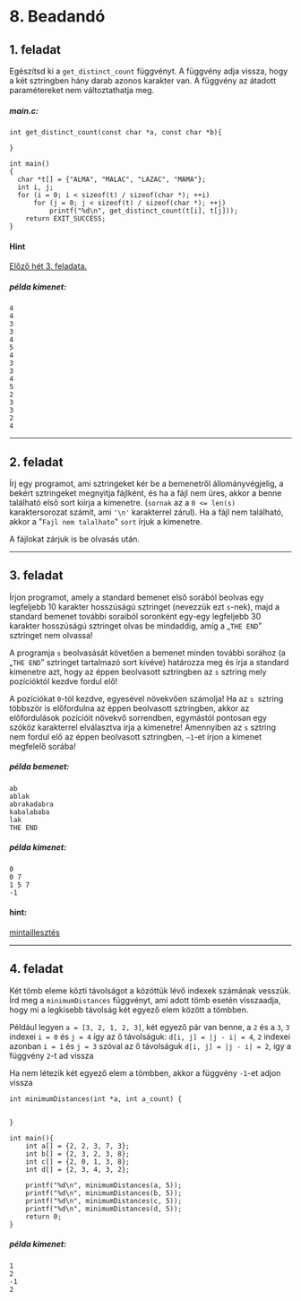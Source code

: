 
# 8. Beadandó

## 1. feladat
Egészítsd ki a `get_distinct_count` függvényt. A függvény adja vissza, hogy a két
sztringben hány darab azonos karakter van. A függvény az átadott paramétereket
nem változtathatja meg.

##### main.c:
```
int get_distinct_count(const char *a, const char *b){

}

int main()
{
  char *t[] = {"ALMA", "MALAC", "LAZAC", "MAMA"};
  int i, j;
  for (i = 0; i < sizeof(t) / sizeof(char *); ++i)
      for (j = 0; j < sizeof(t) / sizeof(char *); ++j)
          printf("%d\n", get_distinct_count(t[i], t[j]));
    return EXIT_SUCCESS;
}
```

#### Hint
[Előző hét 3. feladata.](https://github.com/VGeorgee/Prog1/tree/master/orai-anyag/8.%20het/hazifeladat-megoldasok#3-feladat)


##### példa kimenet:
```
4
4
3
3
4
5
4
3
3
4
5
2
3
3
2
4
```

---

## 2. feladat 
Írj egy programot, ami sztringeket kér be a bemenetről állományvégjelig,
a bekért sztringeket megnyitja fájlként, és ha a fájl nem üres,
akkor a benne található első sort kiírja a kimenetre.
(`sornak` az a `0 <= len(s)` karaktersorozat számít, ami `'\n'` karakterrel zárul).
Ha a fájl nem található, akkor a "`Fajl nem talalhato`" `sort` írjuk a kimenetre.

A fájlokat zárjuk is be olvasás után.

---

## 3. feladat
Írjon programot, amely a standard bemenet első sorából beolvas egy legfeljebb 
10 karakter hosszúságú sztringet (nevezzük ezt `s`-nek), majd a standard bemenet
 további soraiból soronként egy-egy legfeljebb 30 karakter hosszúságú sztringet 
 olvas be mindaddig, amíg a „`THE END`” sztringet nem olvassa!

A programja `s` beolvasását követően a bemenet minden további sorához 
(a „`THE END`” sztringet tartalmazó sort kivéve) határozza meg és írja a 
standard kimenetre azt, hogy az éppen beolvasott sztringben az `s` sztring
 mely pozícióktól kezdve fordul elő! 
 
 A pozíciókat `0`-tól kezdve, egyesével
  növekvően számolja! Ha az `s `sztring többször is előfordulna az éppen beolvasott
   sztringben, akkor az előfordulások pozícióit növekvő sorrendben, egymástól
    pontosan egy szóköz karakterrel elválasztva írja a kimenetre! 
    Amennyiben az `s` sztring nem fordul elő az éppen beolvasott sztringben, 
    `–1`-et írjon a kimenet megfelelő sorába!

##### példa bemenet:
```
ab
ablak
abrakadabra
kabalababa
lak
THE END
```

##### példa kimenet:
```
0
0 7
1 5 7
-1
```

#### hint:
[mintaillesztés](https://github.com/VGeorgee/Prog1/tree/master/orai-anyag/7.%20het#1-feladat)

---


## 4. feladat
Két tömb eleme közti távolságot a közöttük lévő indexek számának vesszük.
Írd meg a `minimumDistances` függvényt, ami adott tömb esetén visszaadja,
hogy mi a legkisebb távolság két egyező elem között a tömbben.

Például legyen `a = [3, 2, 1, 2, 3]`, két egyező pár van benne, 
a `2` és a `3`,  `3` indexei `i = 0` és `j = 4` így az ő távolságuk:
`d[i, j] = |j - i| = 4`,  `2` indexei azonban `i = 1` és `j = 3` szóval
az ő távolságuk `d[i, j] = |j - i| = 2`, így a függvény `2`-t ad vissza

Ha nem létezik két egyező elem a tömbben, akkor a függvény
`-1`-et adjon vissza
```
int minimumDistances(int *a, int a_count) {
    
    
}

int main(){
    int a[] = {2, 2, 3, 7, 3};
    int b[] = {2, 3, 2, 3, 8};
    int c[] = {2, 0, 1, 3, 8};
    int d[] = {2, 3, 4, 3, 2};
    
    printf("%d\n", minimumDistances(a, 5));
    printf("%d\n", minimumDistances(b, 5));
    printf("%d\n", minimumDistances(c, 5));
    printf("%d\n", minimumDistances(d, 5));
    return 0;
}
```

##### példa kimenet:
```
1
2
-1
2
```

